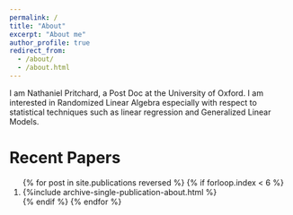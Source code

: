 ```yaml
---
permalink: /
title: "About"
excerpt: "About me"
author_profile: true
redirect_from: 
  - /about/
  - /about.html
---
```


I am Nathaniel Pritchard, a Post Doc at the University of Oxford.  I am interested in Randomized Linear Algebra especially with respect to statistical techniques such as linear regression and Generalized Linear Models.

Recent Papers
======

<ol>{% for post in site.publications reversed %}
  {% if forloop.index < 6  %}
   <li> {%include archive-single-publication-about.html %}</li>
  {% endif %}
{% endfor %}</ol>

